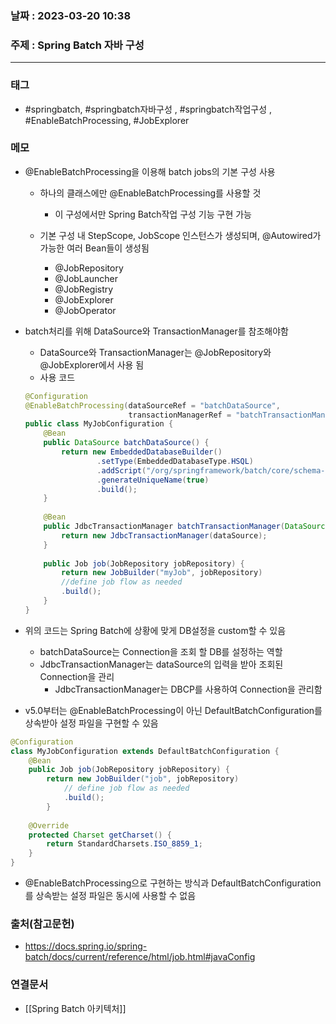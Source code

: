 ### 날짜 : 2023-03-20 10:38
### 주제 : Spring Batch 자바 구성
---
### 태그
* #springbatch, #springbatch자바구성 , #springbatch작업구성 , #EnableBatchProcessing, #JobExplorer

### 메모
* @EnableBatchProcessing을 이용해 batch jobs의 기본 구성 사용
	* 하나의 클래스에만 @EnableBatchProcessing를 사용할 것
		* 이 구성에서만 Spring Batch작업 구성 기능 구현 가능 
		
	* 기본 구성 내 StepScope, JobScope 인스턴스가 생성되며, @Autowired가 가능한 여러 Bean들이 생성됨
		* @JobRepository
		* @JobLauncher
		* @JobRegistry
		* @JobExplorer
		* @JobOperator
		
* batch처리를 위해 DataSource와 TransactionManager를 참조해야함
	* DataSource와 TransactionManager는 @JobRepository와 @JobExplorer에서 사용 됨
	* 사용 코드
	```java
	@Configuration 
	@EnableBatchProcessing(dataSourceRef = "batchDataSource", 
						   transactionManagerRef = "batchTransactionManager") 
	public class MyJobConfiguration { 
		@Bean 
		public DataSource batchDataSource() { 
			return new EmbeddedDatabaseBuilder()
					.setType(EmbeddedDatabaseType.HSQL) 
					.addScript("/org/springframework/batch/core/schema-hsqldb.sql") 
					.generateUniqueName(true)
					.build(); 
		} 
		
		@Bean 
		public JdbcTransactionManager batchTransactionManager(DataSource dataSource) { 
			return new JdbcTransactionManager(dataSource); 
		} 
		
		public Job job(JobRepository jobRepository) { 
			return new JobBuilder("myJob", jobRepository)
			//define job flow as needed 
			.build(); 
		} 
	}
	```
* 위의 코드는 Spring Batch에 상황에 맞게 DB설정을 custom할 수 있음 
	* batchDataSource는 Connection을 조회 할 DB를 설정하는 역할
	* JdbcTransactionManager는 dataSource의 입력을 받아 조회된 Connection을 관리
		* JdbcTransactionManager는 DBCP를 사용하여 Connection을 관리함

* v5.0부터는 @EnableBatchProcessing이 아닌 DefaultBatchConfiguration를 상속받아 설정 파일을 구현할 수 있음
```java
@Configuration 
class MyJobConfiguration extends DefaultBatchConfiguration { 
	@Bean 
	public Job job(JobRepository jobRepository) { 
		return new JobBuilder("job", jobRepository) 
			// define job flow as needed 
			.build(); 
		} 
		
	@Override 
	protected Charset getCharset() { 
		return StandardCharsets.ISO_8859_1; 
	} 
}
```

* @EnableBatchProcessing으로 구현하는 방식과  DefaultBatchConfiguration를 상속받는 설정 파일은 동시에 사용할 수 없음

### 출처(참고문헌)
-  https://docs.spring.io/spring-batch/docs/current/reference/html/job.html#javaConfig

### 연결문서
- [[Spring Batch 아키텍처]]